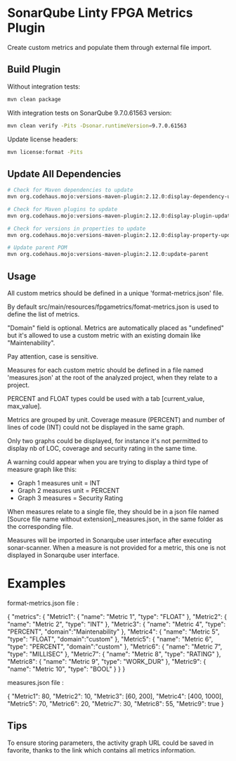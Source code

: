 # SonarQube Linty FPGA Metrics Plugin  

Create custom metrics and populate them through external file import. 

## Build Plugin

Without integration tests:
```bash
mvn clean package
```

With integration tests on SonarQube 9.7.0.61563 version:
```bash
mvn clean verify -Pits -Dsonar.runtimeVersion=9.7.0.61563
```

Update license headers:
```bash
mvn license:format -Pits
```


## Update All Dependencies
```bash
# Check for Maven dependencies to update
mvn org.codehaus.mojo:versions-maven-plugin:2.12.0:display-dependency-updates -Pits

# Check for Maven plugins to update
mvn org.codehaus.mojo:versions-maven-plugin:2.12.0:display-plugin-updates -Pits

# Check for versions in properties to update
mvn org.codehaus.mojo:versions-maven-plugin:2.12.0:display-property-updates -Pits

# Update parent POM
mvn org.codehaus.mojo:versions-maven-plugin:2.12.0:update-parent
```

## Usage

All custom metrics should be defined in a unique 'format-metrics.json' file.  

By default src/main/resources/fpgametrics/fomat-metrics.json is used to define the list of metrics.

"Domain" field is optional. Metrics are automatically placed as "undefined" but it's allowed to use a custom metric with an existing domain like "Maintenability". 

Pay attention, case is sensitive.

Measures for each custom metric should be defined in a file named 'measures.json' at the root of the analyzed project, when they relate to a project.

PERCENT and FLOAT types could be used with a tab [current_value, max_value].

Metrics are grouped by unit. Coverage measure (PERCENT) and number of lines of code (INT) could not be displayed in the same graph.

Only two graphs could be displayed, for instance it's not permitted to display nb of LOC, coverage and security rating in the same time.

A warning could appear when you are trying to display a third type of measure graph like this:
- Graph 1 measures unit = INT
- Graph 2 measures unit = PERCENT
- Graph 3 measures = Security Rating

When measures relate to a single file, they should be in a json file named [Source file name without extension]_measures.json, in the same folder as the corresponding file.    

Measures will be imported in Sonarqube user interface after executing sonar-scanner. When a measure is not provided for a metric, this one is not displayed in Sonarqube user interface.


# Examples

format-metrics.json file :   


{
	"metrics": {
		"Metric1": {
			"name": "Metric 1",
			"type": "FLOAT"
		},
		"Metric2": {
			"name": "Metric 2",
			"type": "INT"
		},
		"Metric3": {
			"name": "Metric 4",
			"type": "PERCENT",
			"domain":"Maintenability"
		},
		"Metric4": {
			"name": "Metric 5",
			"type": "FLOAT",
			"domain":"custom"
		},
		"Metric5": {
			"name": "Metric 6",
			"type": "PERCENT",
			"domain":"custom"
		},
		"Metric6": {
			"name": "Metric 7",
			"type": "MILLISEC"
		},
		"Metric7": {
			"name": "Metric 8",
			"type": "RATING"
		},
		"Metric8": {
			"name": "Metric 9",
			"type": "WORK_DUR"
		},
		"Metric9": {
			"name": "Metric 10",
			"type": "BOOL"
		}
	}
}


measures.json file :   

{
	"Metric1": 80,
	"Metric2": 10,
	"Metric3": [60, 200],
	"Metric4": [400, 1000],
	"Metric5": 70,
	"Metric6": 20,
	"Metric7": 30,
	"Metric8": 55,
	"Metric9": true
}   


## Tips

To ensure storing parameters, the activity graph URL could be saved in favorite, thanks to the link which contains all metrics information.
